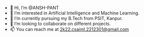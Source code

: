 - 👋 Hi, I’m @ANSH-PANT
- 👀 I’m interested in Artificial Intelligence and Machine Learning.
- 🌱 I’m currently pursuing my B.Tech from PSIT, Kanpur.
- 💞️ I’m looking to collaborate on different projects.
- 📫 You can reach me at 2k22.csaiml.2212301@gmail.com

<!---
ANSH-PANT/ANSH-PANT is a ✨ special ✨ repository because its `README.md` (this file) appears on your GitHub profile.
You can click the Preview link to take a look at your changes.
--->
